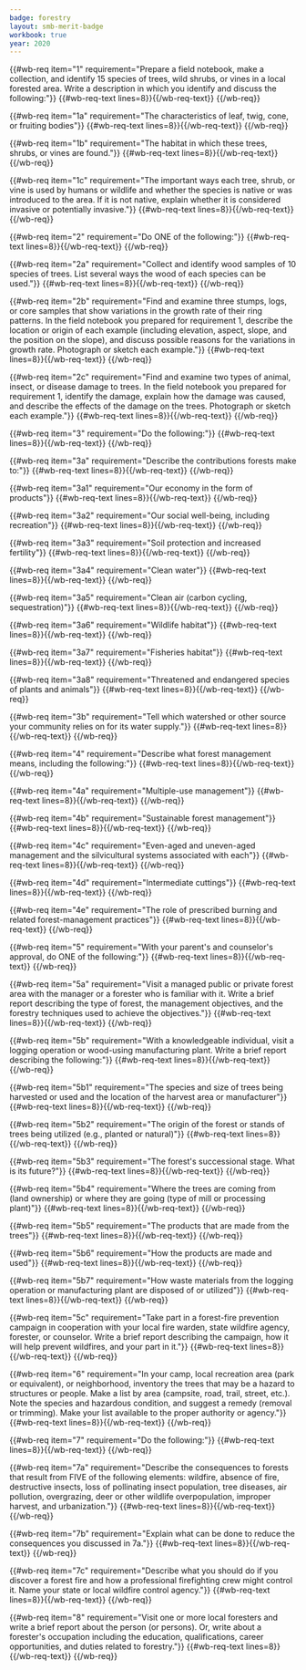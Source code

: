 ```yaml
---
badge: forestry
layout: smb-merit-badge
workbook: true
year: 2020
---
```



{{#wb-req item="1" requirement="Prepare a field notebook, make a collection, and identify 15 species of trees, wild shrubs, or vines in a local forested area. Write a description in which you identify and discuss the following:"}}
{{#wb-req-text lines=8}}{{/wb-req-text}}
{{/wb-req}}

{{#wb-req item="1a" requirement="The characteristics of leaf, twig, cone, or fruiting bodies"}}
{{#wb-req-text lines=8}}{{/wb-req-text}}
{{/wb-req}}

{{#wb-req item="1b" requirement="The habitat in which these trees, shrubs, or vines are found."}}
{{#wb-req-text lines=8}}{{/wb-req-text}}
{{/wb-req}}

{{#wb-req item="1c" requirement="The important ways each tree, shrub, or vine is used by humans or wildlife and whether the species is native or was introduced to the area. If it is not native, explain whether it is considered invasive or potentially invasive."}}
{{#wb-req-text lines=8}}{{/wb-req-text}}
{{/wb-req}}

{{#wb-req item="2" requirement="Do ONE of the following:"}}
{{#wb-req-text lines=8}}{{/wb-req-text}}
{{/wb-req}}

{{#wb-req item="2a" requirement="Collect and identify wood samples of 10 species of trees. List several ways the wood of each species can be used."}}
{{#wb-req-text lines=8}}{{/wb-req-text}}
{{/wb-req}}

{{#wb-req item="2b" requirement="Find and examine three stumps, logs, or core samples that show variations in the growth rate of their ring patterns. In the field notebook you prepared for requirement 1, describe the location or origin of each example (including elevation, aspect, slope, and the position on the slope), and discuss possible reasons for the variations in growth rate. Photograph or sketch each example."}}
{{#wb-req-text lines=8}}{{/wb-req-text}}
{{/wb-req}}

{{#wb-req item="2c" requirement="Find and examine two types of animal, insect, or disease damage to trees. In the field notebook you prepared for requirement 1, identify the damage, explain how the damage was caused, and describe the effects of the damage on the trees. Photograph or sketch each example."}}
{{#wb-req-text lines=8}}{{/wb-req-text}}
{{/wb-req}}

{{#wb-req item="3" requirement="Do the following:"}}
{{#wb-req-text lines=8}}{{/wb-req-text}}
{{/wb-req}}

{{#wb-req item="3a" requirement="Describe the contributions forests make to:"}}
{{#wb-req-text lines=8}}{{/wb-req-text}}
{{/wb-req}}

{{#wb-req item="3a1" requirement="Our economy in the form of products"}}
{{#wb-req-text lines=8}}{{/wb-req-text}}
{{/wb-req}}

{{#wb-req item="3a2" requirement="Our social well-being, including recreation"}}
{{#wb-req-text lines=8}}{{/wb-req-text}}
{{/wb-req}}

{{#wb-req item="3a3" requirement="Soil protection and increased fertility"}}
{{#wb-req-text lines=8}}{{/wb-req-text}}
{{/wb-req}}

{{#wb-req item="3a4" requirement="Clean water"}}
{{#wb-req-text lines=8}}{{/wb-req-text}}
{{/wb-req}}

{{#wb-req item="3a5" requirement="Clean air (carbon cycling, sequestration)"}}
{{#wb-req-text lines=8}}{{/wb-req-text}}
{{/wb-req}}

{{#wb-req item="3a6" requirement="Wildlife habitat"}}
{{#wb-req-text lines=8}}{{/wb-req-text}}
{{/wb-req}}

{{#wb-req item="3a7" requirement="Fisheries habitat"}}
{{#wb-req-text lines=8}}{{/wb-req-text}}
{{/wb-req}}

{{#wb-req item="3a8" requirement="Threatened and endangered species of plants and animals"}}
{{#wb-req-text lines=8}}{{/wb-req-text}}
{{/wb-req}}

{{#wb-req item="3b" requirement="Tell which watershed or other source your community relies on for its water supply."}}
{{#wb-req-text lines=8}}{{/wb-req-text}}
{{/wb-req}}

{{#wb-req item="4" requirement="Describe what forest management means, including the following:"}}
{{#wb-req-text lines=8}}{{/wb-req-text}}
{{/wb-req}}

{{#wb-req item="4a" requirement="Multiple-use management"}}
{{#wb-req-text lines=8}}{{/wb-req-text}}
{{/wb-req}}

{{#wb-req item="4b" requirement="Sustainable forest management"}}
{{#wb-req-text lines=8}}{{/wb-req-text}}
{{/wb-req}}

{{#wb-req item="4c" requirement="Even-aged and uneven-aged management and the silvicultural systems associated with each"}}
{{#wb-req-text lines=8}}{{/wb-req-text}}
{{/wb-req}}

{{#wb-req item="4d" requirement="Intermediate cuttings"}}
{{#wb-req-text lines=8}}{{/wb-req-text}}
{{/wb-req}}

{{#wb-req item="4e" requirement="The role of prescribed burning and related forest-management practices"}}
{{#wb-req-text lines=8}}{{/wb-req-text}}
{{/wb-req}}

{{#wb-req item="5" requirement="With your parent's and counselor's approval, do ONE of the following:"}}
{{#wb-req-text lines=8}}{{/wb-req-text}}
{{/wb-req}}

{{#wb-req item="5a" requirement="Visit a managed public or private forest area with the manager or a forester who is familiar with it. Write a brief report describing the type of forest, the management objectives, and the forestry techniques used to achieve the objectives."}}
{{#wb-req-text lines=8}}{{/wb-req-text}}
{{/wb-req}}

{{#wb-req item="5b" requirement="With a knowledgeable individual, visit a logging operation or wood-using manufacturing plant. Write a brief report describing the following:"}}
{{#wb-req-text lines=8}}{{/wb-req-text}}
{{/wb-req}}

{{#wb-req item="5b1" requirement="The species and size of trees being harvested or used and the location of the harvest area or manufacturer"}}
{{#wb-req-text lines=8}}{{/wb-req-text}}
{{/wb-req}}

{{#wb-req item="5b2" requirement="The origin of the forest or stands of trees being utilized (e.g., planted or natural)"}}
{{#wb-req-text lines=8}}{{/wb-req-text}}
{{/wb-req}}

{{#wb-req item="5b3" requirement="The forest's successional stage. What is its future?"}}
{{#wb-req-text lines=8}}{{/wb-req-text}}
{{/wb-req}}

{{#wb-req item="5b4" requirement="Where the trees are coming from (land ownership) or where they are going (type of mill or processing plant)"}}
{{#wb-req-text lines=8}}{{/wb-req-text}}
{{/wb-req}}

{{#wb-req item="5b5" requirement="The products that are made from the trees"}}
{{#wb-req-text lines=8}}{{/wb-req-text}}
{{/wb-req}}

{{#wb-req item="5b6" requirement="How the products are made and used"}}
{{#wb-req-text lines=8}}{{/wb-req-text}}
{{/wb-req}}

{{#wb-req item="5b7" requirement="How waste materials from the logging operation or manufacturing plant are disposed of or utilized"}}
{{#wb-req-text lines=8}}{{/wb-req-text}}
{{/wb-req}}

{{#wb-req item="5c" requirement="Take part in a forest-fire prevention campaign in cooperation with your local fire warden, state wildfire agency, forester, or counselor. Write a brief report describing the campaign, how it will help prevent wildfires, and your part in it."}}
{{#wb-req-text lines=8}}{{/wb-req-text}}
{{/wb-req}}

{{#wb-req item="6" requirement="In your camp, local recreation area (park or equivalent), or neighborhood, inventory the trees that may be a hazard to structures or people. Make a list by area (campsite, road, trail, street, etc.). Note the species and hazardous condition, and suggest a remedy (removal or trimming). Make your list available to the proper authority or agency."}}
{{#wb-req-text lines=8}}{{/wb-req-text}}
{{/wb-req}}

{{#wb-req item="7" requirement="Do the following:"}}
{{#wb-req-text lines=8}}{{/wb-req-text}}
{{/wb-req}}

{{#wb-req item="7a" requirement="Describe the consequences to forests that result from FIVE of the following elements: wildfire, absence of fire, destructive insects, loss of pollinating insect population, tree diseases, air pollution, overgrazing, deer or other wildlife overpopulation, improper harvest, and urbanization."}}
{{#wb-req-text lines=8}}{{/wb-req-text}}
{{/wb-req}}

{{#wb-req item="7b" requirement="Explain what can be done to reduce the consequences you discussed in 7a."}}
{{#wb-req-text lines=8}}{{/wb-req-text}}
{{/wb-req}}

{{#wb-req item="7c" requirement="Describe what you should do if you discover a forest fire and how a professional firefighting crew might control it. Name your state or local wildfire control agency."}}
{{#wb-req-text lines=8}}{{/wb-req-text}}
{{/wb-req}}

{{#wb-req item="8" requirement="Visit one or more local foresters and write a brief report about the person (or persons). Or, write about a forester's occupation including the education, qualifications, career opportunities, and duties related to forestry."}}
{{#wb-req-text lines=8}}{{/wb-req-text}}
{{/wb-req}}
